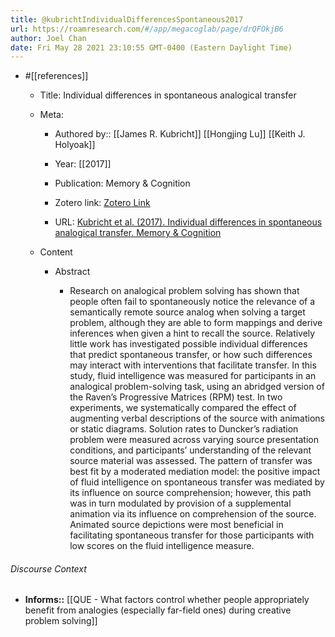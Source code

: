 ```yaml
---
title: @kubrichtIndividualDifferencesSpontaneous2017
url: https://roamresearch.com/#/app/megacoglab/page/drQFOkjB6
author: Joel Chan
date: Fri May 28 2021 23:10:55 GMT-0400 (Eastern Daylight Time)
---
```


- #[[references]]

    - Title: Individual differences in spontaneous analogical transfer

    - Meta:

        - Authored by:: [[James R. Kubricht]] [[Hongjing Lu]] [[Keith J. Holyoak]]

        - Year: [[2017]]

        - Publication: Memory & Cognition

        - Zotero link: [Zotero Link](zotero://select/items/1_65QHIFIJ)

        - URL: [Kubricht et al. (2017). Individual differences in spontaneous analogical transfer. Memory & Cognition](https://link.springer.com/article/10.3758/s13421-016-0687-7)

    - Content

        - Abstract

            - Research on analogical problem solving has shown that people often fail to spontaneously notice the relevance of a semantically remote source analog when solving a target problem, although they are able to form mappings and derive inferences when given a hint to recall the source. Relatively little work has investigated possible individual differences that predict spontaneous transfer, or how such differences may interact with interventions that facilitate transfer. In this study, fluid intelligence was measured for participants in an analogical problem-solving task, using an abridged version of the Raven’s Progressive Matrices (RPM) test. In two experiments, we systematically compared the effect of augmenting verbal descriptions of the source with animations or static diagrams. Solution rates to Duncker’s radiation problem were measured across varying source presentation conditions, and participants’ understanding of the relevant source material was assessed. The pattern of transfer was best fit by a moderated mediation model: the positive impact of fluid intelligence on spontaneous transfer was mediated by its influence on source comprehension; however, this path was in turn modulated by provision of a supplemental animation via its influence on comprehension of the source. Animated source depictions were most beneficial in facilitating spontaneous transfer for those participants with low scores on the fluid intelligence measure.

###### Discourse Context

- **Informs::** [[QUE - What factors control whether people appropriately benefit from analogies (especially far-field ones) during creative problem solving]]
